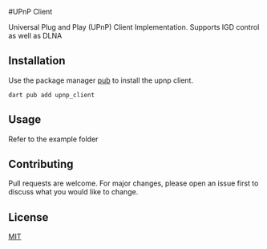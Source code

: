
#UPnP Client

Universal Plug and Play (UPnP) Client Implementation. Supports IGD control as well as DLNA

## Installation

Use the package manager [pub](https://pub.dev/) to install the upnp client.

```
dart pub add upnp_client
```

## Usage

Refer to the example folder

## Contributing

Pull requests are welcome. For major changes, please open an issue first
to discuss what you would like to change.

## License

[MIT](https://choosealicense.com/licenses/mit/)